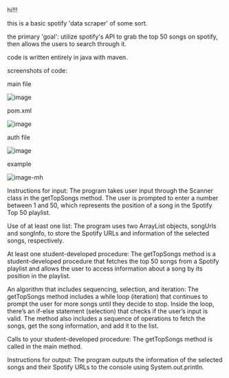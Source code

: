hi!!!


this is a basic spotify 'data scraper' of some sort.

the primary 'goal': utilize spotify's API to grab the top 50 songs on spotify, then allows the users to search through it. 

code is written entirely in java with maven.



screenshots of code:

main file

![image](https://github.com/LQ84i-1/spot200/assets/155986030/06e8a88f-f63e-4fbe-9096-b31d3837fba1)





pom.xml

![image](https://github.com/LQ84i-1/spot200/assets/155986030/39c8bbde-c79e-434e-9708-8eff5bffd8d1)



auth file

![image](https://github.com/LQ84i-1/spot200/assets/155986030/757b862d-f3cc-49ad-b495-393ecb073c45)


example

![image-mh](https://github.com/LQ84i-1/spot200/assets/155986030/237db0dc-ee5d-414a-86da-02c4e3fdc249)





Instructions for input: The program takes user input through the Scanner class in the getTopSongs method. The user is prompted to enter a number between 1 and 50, which represents the position of a song in the Spotify Top 50 playlist.

Use of at least one list: The program uses two ArrayList objects, songUrls and songInfo, to store the Spotify URLs and information of the selected songs, respectively.

At least one student-developed procedure: The getTopSongs method is a student-developed procedure that fetches the top 50 songs from a Spotify playlist and allows the user to access information about a song by its position in the playlist.

An algorithm that includes sequencing, selection, and iteration: The getTopSongs method includes a while loop (iteration) that continues to prompt the user for more songs until they decide to stop. Inside the loop, there’s an if-else statement (selection) that checks if the user’s 
input is valid. The method also includes a sequence of operations to fetch the songs, get the song information, and add it to the list.

Calls to your student-developed procedure: The getTopSongs method is called in the main method.

Instructions for output: The program outputs the information of the selected songs and their Spotify URLs to the console using System.out.println.
